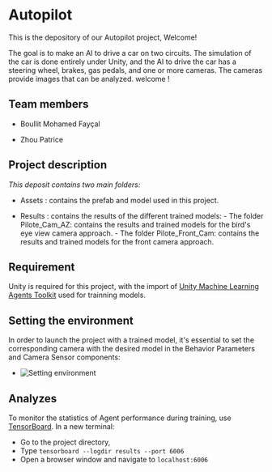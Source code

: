 # Autopilot

This is the depository of our Autopilot project, Welcome!

The goal is to make an AI to drive a car on two circuits. The simulation of the car is done entirely under Unity, and the AI to drive the car has a steering wheel, brakes, gas pedals, and one or more cameras. The cameras provide images that can be analyzed. welcome !  

## Team members  

- Boullit Mohamed Fayçal

- Zhou Patrice  

## Project description  

*This deposit contains two main folders:*

- Assets : contains the prefab and model used in this project.  

- Results : contains the results of the different trained models:
		- The folder Pilote_Cam_AZ: contains the results and trained models for the bird's eye view camera approach.
		- The folder Pilote_Front_Cam: contains the results and trained models for the front camera approach.
  
## Requirement

  Unity is required for this project, with the import of [Unity Machine Learning Agents Toolkit](https://github.com/Unity-Technologies/ml-agents) used for trainning models.

## Setting the environment
In order to launch the project with a trained model, it's essential to set the corresponding camera with the desired model in the Behavior Parameters and Camera Sensor components:
- ![Setting environment](/Fig/RLSettings.PNG)

## Analyzes
To monitor the statistics of Agent performance during training, use [TensorBoard](https://github.com/Unity-Technologies/ml-agents/blob/master/docs/Using-Tensorboard.md). In a new terminal:
-   Go to the project directory,
-   Type  `tensorboard --logdir results --port 6006`
-   Open a browser window and navigate to  `localhost:6006`